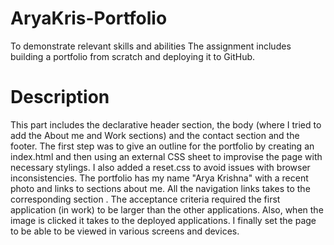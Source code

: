 # AryaKris-Portfolio
To demonstrate relevant skills and abilities
The assignment includes building a portfolio from scratch and deploying it to GitHub. 

# Description 
This part includes the declarative header section, the body (where I tried to add the About me and Work sections) and the contact section and the footer. The first step was to give an outline for the portfolio by creating an index.html and then using an external CSS sheet to improvise the page with necessary stylings. 
I also added a reset.css to avoid issues with browser inconsistencies. 
The portfolio has my name "Arya Krishna" with a recent photo and links to sections about me. All the navigation links takes to the corresponding section . The acceptance criteria required the first application (in work) to be larger than the other applications. Also, when the image is clicked it takes to the deployed applications. I finally set the page to be able to be viewed in various screens and devices. 

